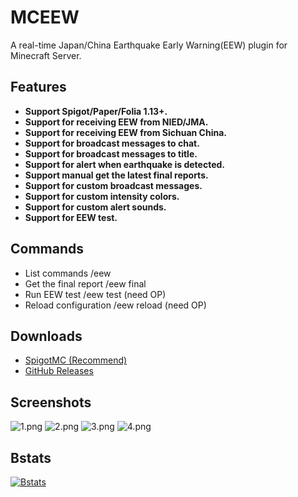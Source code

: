 # MCEEW

A real-time Japan/China Earthquake Early Warning(EEW) plugin for Minecraft Server.

## Features

*   **Support Spigot/Paper/Folia 1.13+.**
*   **Support for receiving EEW from NIED/JMA.**
*   **Support for receiving EEW from Sichuan China.**
*   **Support for broadcast messages to chat.**
*   **Support for broadcast messages to title.**
*   **Support for alert when earthquake is detected.**
*   **Support manual get the latest final reports.**
*   **Support for custom broadcast messages.**
*   **Support for custom intensity colors.**
*   **Support for custom alert sounds.**
*   **Support for EEW test.**

## Commands

*   List commands /eew
*   Get the final report /eew final
*   Run EEW test /eew test (need OP)
*   Reload configuration /eew reload (need OP)

## Downloads

*   [SpigotMC (Recommend)](https://acg.kr/mceew)
*   [GitHub Releases](https://github.com/TenkyuChimata/MCEEW/releases/latest)

## Screenshots

![1.png](https://s2.loli.net/2023/01/02/CcTDAKlosye4d3Y.png)
![2.png](https://s2.loli.net/2023/01/02/Zfmi9wWnbzBNF7H.png)
![3.png](https://s2.loli.net/2023/01/02/OBlvaopQjId6zJT.png)
![4.png](https://s2.loli.net/2023/01/02/EwCyZz35VmKUIkQ.png)

## Bstats

[![Bstats](https://bstats.org/signatures/bukkit/MCEEW.svg)](https://bstats.org/plugin/bukkit/MCEEW/17261)
